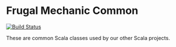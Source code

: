 Frugal Mechanic Common
======================

[![Build Status](https://travis-ci.org/frugalmechanic/fm-common.svg?branch=master)](https://travis-ci.org/frugalmechanic/fm-common)

These are common Scala classes used by our other Scala projects.
